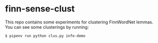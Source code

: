 # finn-sense-clust

This repo contains some experiments for clustering FinnWordNet lemmas. You can
see some clusterings by running:

    $ pipenv run python clus.py info-demo
